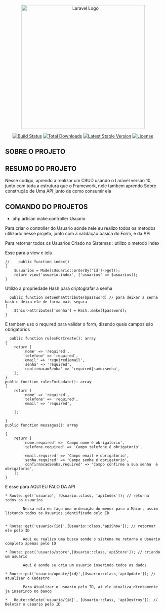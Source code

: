 <p align="center"><a href="https://laravel.com" target="_blank"><img src="https://raw.githubusercontent.com/laravel/art/master/logo-lockup/5%20SVG/2%20CMYK/1%20Full%20Color/laravel-logolockup-cmyk-red.svg" width="400" alt="Laravel Logo"></a></p>

<p align="center">
<a href="https://github.com/laravel/framework/actions"><img src="https://github.com/laravel/framework/workflows/tests/badge.svg" alt="Build Status"></a>
<a href="https://packagist.org/packages/laravel/framework"><img src="https://img.shields.io/packagist/dt/laravel/framework" alt="Total Downloads"></a>
<a href="https://packagist.org/packages/laravel/framework"><img src="https://img.shields.io/packagist/v/laravel/framework" alt="Latest Stable Version"></a>
<a href="https://packagist.org/packages/laravel/framework"><img src="https://img.shields.io/packagist/l/laravel/framework" alt="License"></a>
</p>

## SOBRE O PROJETO

## RESUMO DO PROJETO

Nesse codigo, aprendo a realizar um CRUD usando o Laravel versão 10, junto com toda a estrutura que o Framework, nele tambem aprendo Sobre construção de Uma API junto de como consumir ela

## COMANDO DO PROJETOS

* php artisan make:controller Usuario


Para criar o controller do Usuario aonde nele eu realizo todos os metodos utilizado nesse projeto, junto com a validação basica do Form, e da API 

Para retornar todos os Usuarios Criado no Sistemas : utilizo o metodo index

 Esse para a view e tela

    //    public function index()
    {
        $usuarios = ModelsUsuario::orderBy('id')->get();
        return view('usuario.index', ['usuarios' => $usuarios]);
    }

Utilizo a propriedade Hash para criptografar a senha 

      public function setSenhaAttribute($password) // para deixar a senha hash e deixa ele de forma mais segura
    {
        $this->attributes['senha'] = Hash::make($password);
    }

 E tambem uso o required para validar o form, dizendo quais campos são obrigatorios 

      public function rulesForCreate(): array
    {
        return [
            'nome' => 'required',
            'telefone' => 'required',
            'email' => 'required|email',
            'senha' => 'required',
            'confirmacaoSenha' => 'required|same:senha',
        ];
    }
    public function rulesForUpdate(): array
    {
        return [
            'nome' => 'required',
            'telefone' => 'required',
            'email' => 'required',

        ];

    }
    public function messages(): array
    
    {
        return [
            'nome.required' => 'Campo nome é obrigatorio',
            'telefone.required' => 'Campo telefone é obrigatorio',

            'email.required' => 'Campo email é obrigatorio',
            'senha.required' => 'Campo senha é obrigatorio',
            'confirmacaoSenha.required' => 'Campo confirme a sua senha  é obrigatorio',
        ];
    }

 E esse para AQUI EU FALO DA API

    * Route::get('usuario', [Usuario::class, 'apiIndex']); // retorna todos os usuarios

            Nessa rota eu faço uma ordenação do menor para o Maior, assim listando todos os Usuarios identificado pelo ID 


    * Route::get('usuario/{id}',[Usuario::class,'apiShow']); // retornar ele pelo ID
  
            Aqui eu realizo uma busca aonde o sistema me retorna o Usuario completo apenas pelo ID 

    * Route::post('usuario/store',[Usuario::class,'apiStore']); // criando um usuario
   
            Aqui é aonde se cria um usuario inserindo todos os dados 

    * Route::put('usuario/update/{id}',[Usuario::class,'apiUpdate']); // atualizar o Cadastro
  
            Para Atualizar o usuario pelo ID, ai ele atualiza diretamente ja inserindo no banco 

    *   Route::delete('usuario/{id}', [Usuario::class, 'apiDestroy']); // Deletar o usuario pelo ID




       
